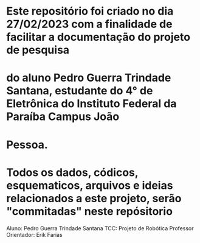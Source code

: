 # Este repositório foi criado no dia 27/02/2023 com a finalidade de facilitar a documentação do projeto de pesquisa
# do aluno Pedro Guerra Trindade Santana, estudante do 4° de Eletrônica do Instituto Federal da Paraíba Campus João
# Pessoa. 
# Todos os dados, códicos, esquematicos, arquivos e ideias relacionados a este projeto, serão "commitadas" neste repósitorio

Aluno: Pedro Guerra Trindade Santana
TCC: Projeto de Robótica
Professor Orientador: Erik Farias
